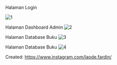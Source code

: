Halaman Login

![1](https://user-images.githubusercontent.com/22639765/223026281-f4e912c6-5825-432e-bbd4-1cc17c822799.jpg)

Halaman Dashboard Admin
![2](https://user-images.githubusercontent.com/22639765/223026437-1c60e2b6-0b6b-4377-9b81-2b5c20fba7d8.jpg)

Halaman Database Buku
![3](https://user-images.githubusercontent.com/22639765/223026525-6545e185-6573-4230-a462-0017074dcecd.jpg)


Halaman Database Buku
![4](https://user-images.githubusercontent.com/22639765/223026643-5b6a4b7d-9c51-493e-b3de-87e9072780e6.jpg)



Created: https://www.instagram.com/laode.fardin/


